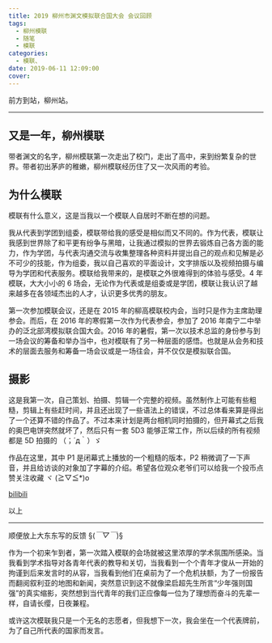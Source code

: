 ```yaml
---
title: 2019 柳州市渊文模拟联合国大会 会议回顾
tags:
  - 柳州模联
  - 随笔
  - 模联
categories:
  - 模联、
date: 2019-06-11 12:09:00
cover:
---
```

前方到站，柳州站。

---

## 又是一年，柳州模联

带者渊文的名字，柳州模联第一次走出了校门，走出了高中，来到纷繁复杂的世界。带者初出茅庐的稚嫩，柳州模联经历住了又一次风雨的考验。

## 为什么模联

模联有什么意义，这是当我以一个模联人自居时不断在想的问题。

我从代表到学团到组委，模联带给我的感受是相似而又不同的。作为代表，模联让我感到世界除了和平更有纷争与黑暗，让我通过模拟的世界去锻炼自己各方面的能力，作为学团，与代表沟通交流与收集整理各种资料并提出自己的观点和见解是必不可少的技能，作为组委，我以自己喜欢的平面设计，文字排版以及视频拍摄与编导为学团和代表服务。模联给我带来的，是模联之外很难得到的体验与感受。4 年模联，大大小小的 6 场会，无论作为代表或是组委或是学团，模联让我认识了越来越多在各领域杰出的人才，认识更多优秀的朋友。

第一次参加模联会议，还是在 2015 年的柳高模联校内会，当时只是作为主席助理参会。而后，在 2016 年的寒假第一次作为代表参会，参加了 2016 年南宁二中举办的泛北部湾模拟联合国大会。2016 年的暑假，第一次以技术总监的身份参与到一场会议的筹备和举办当中，也对模联有了另一种层面的感悟。也就是从会务和技术的层面去服务和筹备一场会议或是一场往会，并不仅仅是模拟联合国。

## 摄影

这是我第一次，自己策划、拍摄、剪辑一个完整的视频。虽然制作上可能有些粗糙，剪辑上有些赶时间，并且还出现了一些语法上的错误，不过总体看来算是得出了一个还算不错的作品了。不过本来计划是两台相机同时拍摄的，但开幕式之后我的奥巴电饼突然就坏了，然后只有一套 5D3 能够正常工作，所以后续的所有视频都是 5D 拍摄的 （；´д｀）ゞ

作品在这里，其中 P1 是闭幕式上播放的一个粗糙的版本，P2 稍微调了一下声音，并且给访谈的对象加了字幕的介绍。希望各位观众老爷们可以给我一个投币点赞关注收藏 ヾ (≧▽≦*)o

[bilibili](https://www.bilibili.com/video/av55111783)

以上

---
顺便放上大东东写的反馈 §(*￣▽￣*)§

作为一个初来乍到者，第一次踏入模联的会场就被这里浓厚的学术氛围所感染。当我看到学术指导对各青年代表的教导和关切，当我看到一个个青年才俊从一开始的拘谨到后来发言时的从容，当我看到他们在桌前为了一个危机扶额，为了一份报告而翻阅叙利亚的地图和新闻，突然意识到这不就像梁启超先生所言“少年强则国强”的真实缩影，突然想到当代青年的我们正应像每一位为了理想而奋斗的先辈一样，自请长缨，日夜兼程。

或许这次模联我只是一个无名的志愿者，但我想下一次，我会坐在一个代表牌前，为了自己所代表的国家而发言。
